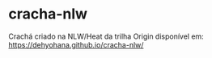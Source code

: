 # cracha-nlw
Crachá criado na  NLW/Heat da trilha Origin
disponível em: https://dehyohana.github.io/cracha-nlw/
